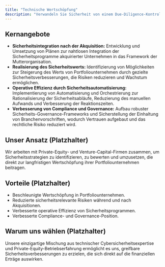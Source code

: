 ```yaml
---
title: "Technische Wertschöpfung"
description: "Verwandeln Sie Sicherheit von einem Due-Diligence-Kontrollkästchen in einen strategischen Wertbeschleuniger für Ihr Portfolio."
---
```


## Kernangebote

*   **Sicherheitsintegration nach der Akquisition:** Entwicklung und Umsetzung von Plänen zur nahtlosen Integration der Sicherheitsprogramme akquirierter Unternehmen in das Framework der Mutterorganisation.
*   **Realisierung des Sicherheitswerts:** Identifizierung von Möglichkeiten zur Steigerung des Werts von Portfoliounternehmen durch gezielte Sicherheitsverbesserungen, die Risiken reduzieren und Wachstum ermöglichen.
*   **Operative Effizienz durch Sicherheitsautomatisierung:** Implementierung von Automatisierung und Orchestrierung zur Rationalisierung der Sicherheitsabläufe, Reduzierung des manuellen Aufwands und Verbesserung der Reaktionszeiten.
*   **Verbesserung von Compliance und Governance:** Aufbau robuster Sicherheits-Governance-Frameworks und Sicherstellung der Einhaltung von Branchenvorschriften, wodurch Vertrauen aufgebaut und das rechtliche Risiko reduziert wird.

## Unser Ansatz (Platzhalter)
Wir arbeiten mit Private-Equity- und Venture-Capital-Firmen zusammen, um Sicherheitsstrategien zu identifizieren, zu bewerten und umzusetzen, die direkt zur langfristigen Wertschöpfung ihrer Portfoliounternehmen beitragen.

## Vorteile (Platzhalter)
*   Beschleunigte Wertschöpfung in Portfoliounternehmen.
*   Reduzierte sicherheitsrelevante Risiken während und nach Akquisitionen.
*   Verbesserte operative Effizienz von Sicherheitsprogrammen.
*   Verbesserte Compliance- und Governance-Position.

## Warum uns wählen (Platzhalter)
Unsere einzigartige Mischung aus technischer Cybersicherheitsexpertise und Private-Equity-Betriebserfahrung ermöglicht es uns, greifbare Sicherheitsverbesserungen zu erzielen, die sich direkt auf die finanziellen Erträge auswirken.